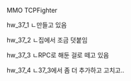 MMO TCPFighter

hw_37_1
ㄴ만들고 있음

hw_37_2
ㄴ집에서 조금 덧붙임

hw_37_3
ㄴRPC로 해둔 걸로 떼고 있음

hw_37_4
ㄴ37_3에서 좀 더 추가하고 고치고..
